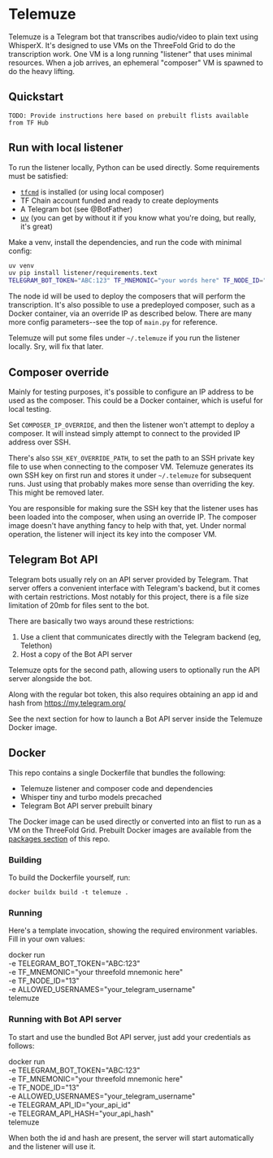 # Telemuze

Telemuze is a Telegram bot that transcribes audio/video to plain text using WhisperX. It's designed to use VMs on the ThreeFold Grid to do the transcription work. One VM is a long running "listener" that uses minimal resources. When a job arrives, an ephemeral "composer" VM is spawned to do the heavy lifting.

## Quickstart

```
TODO: Provide instructions here based on prebuilt flists available from TF Hub
```

## Run with local listener

To run the listener locally, Python can be used directly. Some requirements must be satisfied:

* [`tfcmd`](https://github.com/threefoldtech/tfgrid-sdk-go/tree/development/grid-cli) is installed (or using local composer)
* TF Chain account funded and ready to create deployments
* A Telegram bot (see @BotFather)
* [uv](https://github.com/astral-sh/uv) (you can get by without it if you know what you're doing, but really, it's great)

Make a venv, install the dependencies, and run the code with minimal config:

```bash
uv venv
uv pip install listener/requirements.text
TELEGRAM_BOT_TOKEN="ABC:123" TF_MNEMONIC="your words here" TF_NODE_ID="13" ALLOWED_USERNAMES="your_tg_username" uv run main.py
```

The node id will be used to deploy the composers that will perform the transcription. It's also possible to use a predeployed composer, such as a Docker container, via an override IP as described below. There are many more config parameters--see the top of `main.py` for reference.

Telemuze will put some files under `~/.telemuze` if you run the listener locally. Sry, will fix that later.

## Composer override

Mainly for testing purposes, it's possible to configure an IP address to be used as the composer. This could be a Docker container, which is useful for local testing.

Set `COMPOSER_IP_OVERRIDE`, and then the listener won't attempt to deploy a composer. It will instead simply attempt to connect to the provided IP address over SSH.

There's also `SSH_KEY_OVERRIDE_PATH`, to set the path to an SSH private key file to use when connecting to the composer VM. Telemuze generates its own SSH key on first run and stores it under `~/.telemuze` for subsequent runs. Just using that probably makes more sense than overriding the key. This might be removed later.

You are responsible for making sure the SSH key that the listener uses has been loaded into the composer, when using an override IP. The composer image doesn't have anything fancy to help with that, yet. Under normal operation, the listener will inject its key into the composer VM.

## Telegram Bot API

Telegram bots usually rely on an API server provided by Telegram. That server offers a convenient interface with Telegram's backend, but it comes with certain restrictions. Most notably for this project, there is a file size limitation of 20mb for files sent to the bot.

There are basically two ways around these restrictions:

1. Use a client that communicates directly with the Telegram backend (eg, Telethon)
2. Host a copy of the Bot API server

Telemuze opts for the second path, allowing users to optionally run the API server alongside the bot.

Along with the regular bot token, this also requires obtaining an app id and hash from https://my.telegram.org/

See the next section for how to launch a Bot API server inside the Telemuze Docker image.

## Docker

This repo contains a single Dockerfile that bundles the following:

* Telemuze listener and composer code and dependencies
* Whisper tiny and turbo models precached
* Telegram Bot API server prebuilt binary

The Docker image can be used directly or converted into an flist to run as a VM on the ThreeFold Grid. Prebuilt Docker images are available from the [packages section](https://github.com/scottyeager/telemuze/pkgs/container/telemuze) of this repo.

### Building

To build the Dockerfile yourself, run:

```
docker buildx build -t telemuze .
```

### Running

Here's a template invocation, showing the required environment variables. Fill in your own values:

docker run \
  -e TELEGRAM_BOT_TOKEN="ABC:123" \
  -e TF_MNEMONIC="your threefold mnemonic here" \
  -e TF_NODE_ID="13" \
  -e ALLOWED_USERNAMES="your_telegram_username" \
  telemuze

### Running with Bot API server

To start and use the bundled Bot API server, just add your credentials as follows:

docker run \
  -e TELEGRAM_BOT_TOKEN="ABC:123" \
  -e TF_MNEMONIC="your threefold mnemonic here" \
  -e TF_NODE_ID="13" \
  -e ALLOWED_USERNAMES="your_telegram_username" \
  -e TELEGRAM_API_ID="your_api_id" \
  -e TELEGRAM_API_HASH="your_api_hash" \
  telemuze

When both the id and hash are present, the server will start automatically and the listener will use it.
